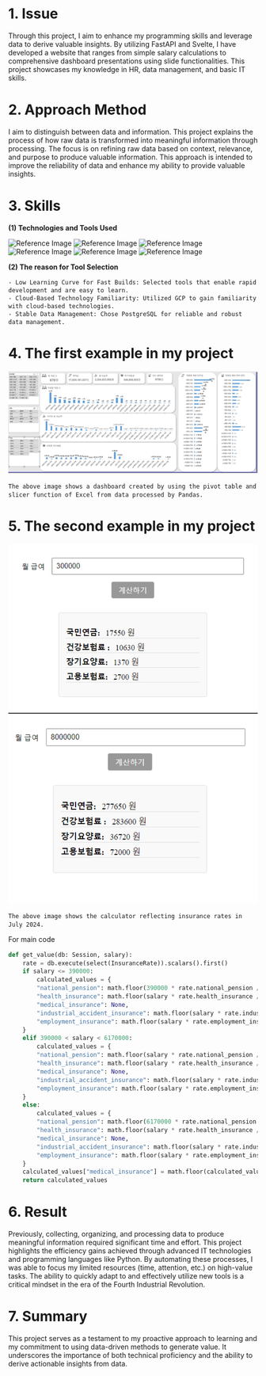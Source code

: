 # 1. Issue

Through this project, I aim to enhance my programming skills and leverage data to derive valuable insights. By utilizing FastAPI and Svelte, I have developed a website that ranges from simple salary calculations to comprehensive dashboard presentations using slide functionalities. This project showcases my knowledge in HR, data management, and basic IT skills.

# 2. Approach Method

I aim to distinguish between data and information. This project explains the process of how raw data is transformed into meaningful information through processing. The focus is on refining raw data based on context, relevance, and purpose to produce valuable information. This approach is intended to improve the reliability of data and enhance my ability to provide valuable insights.

# 3. Skills

**(1) Technologies and Tools Used**

![Reference Image](https://img.shields.io/badge/python-3776AB?style=for-the-badge&logo=python&logoColor=white)
![Reference Image](https://img.shields.io/badge/Pandas-150458?style=for-the-badge&logo=pandas&logoColor=white)
![Reference Image](https://img.shields.io/badge/FastAPI-009688?style=for-the-badge&logo=fastapi&logoColor=white)
![Reference Image](https://img.shields.io/badge/Svelte-FF3E00?style=for-the-badge&logo=svelte&logoColor=white)
![Reference Image](https://img.shields.io/badge/GoogleCloud-4285F4?style=for-the-badge&logo=google%cloud&logoColor=white)
![Reference Image](https://img.shields.io/badge/postgresql-4169E1?style=for-the-badge&logo=postgresql&logoColor=white)

**(2) The reason for Tool Selection**

    - Low Learning Curve for Fast Builds: Selected tools that enable rapid development and are easy to learn.
    - Cloud-Based Technology Familiarity: Utilized GCP to gain familiarity with cloud-based technologies.
    - Stable Data Management: Chose PostgreSQL for reliable and robust data management.


# 4. The first example in my project

![Reference Image](https://github.com/burnhorn/myPayroll/raw/main/frontend/src/assets/image/basic.PNG)

`The above image shows a dashboard created by using the pivot table and slicer function of Excel from data processed by Pandas.`

# 5. The second example in my project

![Reference Image](https://github.com/burnhorn/myPayroll/raw/main/frontend/src/assets/image/calculator.PNG)
![Reference Image](https://github.com/burnhorn/myPayroll/raw/main/frontend/src/assets/image/calculator2.PNG)

`The above image shows the calculator reflecting insurance rates in July 2024.`

For main code

```python
def get_value(db: Session, salary):
    rate = db.execute(select(InsuranceRate)).scalars().first()
    if salary <= 390000:
        calculated_values = {
        "national_pension": math.floor(390000 * rate.national_pension / 10) * 10,
        "health_insurance": math.floor(salary * rate.health_insurance / 10) * 10,
        "medical_insurance": None,
        "industrial_accident_insurance": math.floor(salary * rate.industrial_accident_insurance / 10) * 10,
        "employment_insurance": math.floor(salary * rate.employment_insurance / 10) * 10
    }     
    elif 390000 < salary < 6170000:
        calculated_values = {
        "national_pension": math.floor(salary * rate.national_pension / 10) * 10,
        "health_insurance": math.floor(salary * rate.health_insurance / 10) * 10,
        "medical_insurance": None,
        "industrial_accident_insurance": math.floor(salary * rate.industrial_accident_insurance / 10) * 10,
        "employment_insurance": math.floor(salary * rate.employment_insurance / 10) * 10
    }    
    else:
        calculated_values = {
        "national_pension": math.floor(6170000 * rate.national_pension / 10) * 10,
        "health_insurance": math.floor(salary * rate.health_insurance / 10) * 10,
        "medical_insurance": None,
        "industrial_accident_insurance": math.floor(salary * rate.industrial_accident_insurance / 10) * 10,
        "employment_insurance": math.floor(salary * rate.employment_insurance / 10) * 10
    }
    calculated_values["medical_insurance"] = math.floor(calculated_values["health_insurance"] * rate.medical_insurance / 10) * 10
    return calculated_values
```

# 6. Result

Previously, collecting, organizing, and processing data to produce meaningful information required significant time and effort. This project highlights the efficiency gains achieved through advanced IT technologies and programming languages like Python. By automating these processes, I was able to focus my limited resources (time, attention, etc.) on high-value tasks. The ability to quickly adapt to and effectively utilize new tools is a critical mindset in the era of the Fourth Industrial Revolution.

# 7. Summary

This project serves as a testament to my proactive approach to learning and my commitment to using data-driven methods to generate value. It underscores the importance of both technical proficiency and the ability to derive actionable insights from data.

